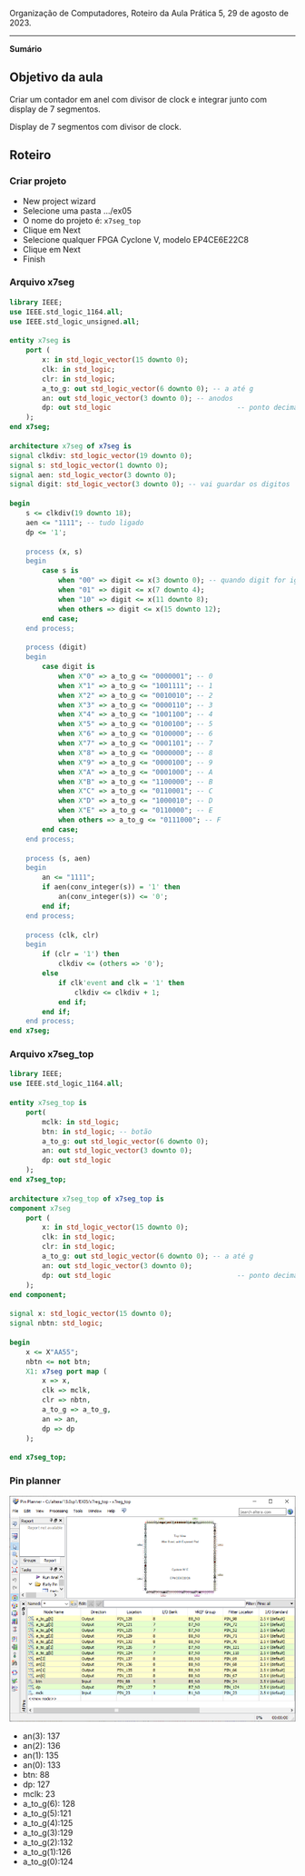 Organização de Computadores, Roteiro da Aula Prática 5, 29 de agosto de 2023.

---

**Sumário**

## Objetivo da aula

Criar um contador em anel com divisor de clock e integrar junto com display de 7 segmentos.

Display de 7 segmentos com divisor de clock.

## Roteiro

### Criar projeto

- New project wizard
- Selecione uma pasta .../ex05
- O nome do projeto é: `x7seg_top`
- Clique em Next
- Selecione qualquer FPGA Cyclone V, modelo EP4CE6E22C8
- Clique em Next
- Finish

### Arquivo x7seg

```VHDL
library IEEE;
use IEEE.std_logic_1164.all;
use IEEE.std_logic_unsigned.all;

entity x7seg is
	port (
		x: in std_logic_vector(15 downto 0);
		clk: in std_logic;
		clr: in std_logic;
		a_to_g: out std_logic_vector(6 downto 0); -- a até g
		an: out std_logic_vector(3 downto 0); -- anodos
		dp: out std_logic 								-- ponto decimal
	);
end x7seg;

architecture x7seg of x7seg is
signal clkdiv: std_logic_vector(19 downto 0);
signal s: std_logic_vector(1 downto 0);
signal aen: std_logic_vector(3 downto 0);	
signal digit: std_logic_vector(3 downto 0); -- vai guardar os digitos

begin
	s <= clkdiv(19 downto 18);
	aen <= "1111"; -- tudo ligado
	dp <= '1';
	
	process (x, s)
	begin
		case s is
			when "00" => digit <= x(3 downto 0); -- quando digit for igual a 00, então x recebe 3 downto 0
			when "01" => digit <= x(7 downto 4);
			when "10" => digit <= x(11 downto 8);
			when others => digit <= x(15 downto 12);
		end case;
	end process;
	
	process (digit)
	begin
		case digit is
			when X"0" => a_to_g <= "0000001"; -- 0
			when X"1" => a_to_g <= "1001111"; -- 1
			when X"2" => a_to_g <= "0010010"; -- 2
			when X"3" => a_to_g <= "0000110"; -- 3
			when X"4" => a_to_g <= "1001100"; -- 4
			when X"5" => a_to_g <= "0100100"; -- 5
			when X"6" => a_to_g <= "0100000"; -- 6
			when X"7" => a_to_g <= "0001101"; -- 7
			when X"8" => a_to_g <= "0000000"; -- 8
			when X"9" => a_to_g <= "0000100"; -- 9
			when X"A" => a_to_g <= "0001000"; -- A
			when X"B" => a_to_g <= "1100000"; -- B
			when X"C" => a_to_g <= "0110001"; -- C
			when X"D" => a_to_g <= "1000010"; -- D
			when X"E" => a_to_g <= "0110000"; -- E
			when others => a_to_g <= "0111000"; -- F
		end case;
	end process;

	process (s, aen)
	begin 
		an <= "1111";
		if aen(conv_integer(s)) = '1' then
			an(conv_integer(s)) <= '0';
		end if;
	end process;
	
	process (clk, clr)
	begin 
		if (clr = '1') then
			clkdiv <= (others => '0');
		else
			if clk'event and clk = '1' then
				clkdiv <= clkdiv + 1;
			end if;
		end if;
	end process;
end x7seg;
```

### Arquivo x7seg_top

```VHDL
library IEEE;
use IEEE.std_logic_1164.all;

entity x7seg_top is
	port(
		mclk: in std_logic;
		btn: in std_logic; -- botão
		a_to_g: out std_logic_vector(6 downto 0);
		an: out std_logic_vector(3 downto 0);
		dp: out std_logic
	);
end x7seg_top;

architecture x7seg_top of x7seg_top is
component x7seg
	port (
		x: in std_logic_vector(15 downto 0);
		clk: in std_logic;
		clr: in std_logic;
		a_to_g: out std_logic_vector(6 downto 0); -- a até g
		an: out std_logic_vector(3 downto 0);
		dp: out std_logic 								-- ponto decimal
	);
end component;

signal x: std_logic_vector(15 downto 0);
signal nbtn: std_logic;

begin
	x <= X"AA55";
	nbtn <= not btn;
	X1: x7seg port map (
		x => x,
		clk => mclk,
		clr => nbtn,
		a_to_g => a_to_g,
		an => an,
		dp => dp
	);

end x7seg_top;
```

### Pin planner

![pin planner](imgs/pin-planner.png)

- an(3): 137
- an(2): 136
- an(1): 135
- an(0): 133
- btn: 88
- dp: 127
- mclk: 23
- a_to_g(6): 128
- a_to_g(5):121
- a_to_g(4):125
- a_to_g(3):129
- a_to_g(2):132
- a_to_g(1):126
- a_to_g(0):124

